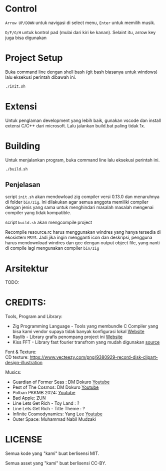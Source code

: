 # Control

`Arrow UP/DOWN` untuk navigasi di select menu, `Enter` untuk memilih musik.

`D/F/G/H` untuk kontrol pad (mulai dari kiri ke kanan). Selaint itu, arrow key juga bisa digunakan

# Project Setup

Buka command line dengan shell bash (git bash biasanya untuk windows) lalu eksekusi perintah dibawah ini.

```sh
./init.sh
```

# Extensi

Untuk penglaman development yang lebih baik, gunakan vscode dan install extensi C/C++ dari microsoft. Lalu jalankan build.bat paling tidak 1x.

# Building

Untuk menjalankan program, buka command line lalu eksekusi perintah ini.

```sh
./build.sh
```

## Penjelasan

script `init.sh` akan mendowload zig compiler versi 0.13.0 dan menaruhnya di folder `bin/zig`. Ini dilakukan agar semua anggota memiliki compiler dengan jenis yang sama untuk menghindari masalah masalah mengenai compiler yang tidak kompatible.

script `build.sh` akan mengcompile project

Recompile resource.rc harus menggunakan windres yang hanya tersedia di ekosistem `MSYS`. Jadi jika ingin mengganti icon dan deskripsi, pengguna harus mendownload windres dan gcc dengan output object file, yang nanti di compile lagi mengunakan compiler `bin/zig`

# Arsitektur

TODO:

# CREDITS:

Tools, Program and Library:  
- Zig Programming Language - Tools yang membundle C Compiler yang bisa kami vendor supaya tidak banyak konfigurasi lokal [Website](https://ziglang.org/)
- Raylib - Library grafis penompang project ini [Website](https://www.raylib.com/)
- Kiss FFT - Library fast fourier transfrom yang mudah digunakan [source](https://github.com/mborgerding/kissfft)

Font & Texture:  
CD texture: https://www.vecteezy.com/png/9380929-record-disk-clipart-design-illustration   

Musics: 
- Guardian of Former Seas : DM Dokuro [Youtube](https://youtu.be/hPEQLU-aD3I?si=9heevkGvYLgjFbVB)
- Pest of The Cosmos: DM Dokuro [Youtube](https://youtu.be/KJHNdl3R8GM?si=9-p5swVbVlLLFAuX)
- Polban PKKMB 2024: [Youtube](https://youtu.be/WRBgfxkUZPE?si=PesefKsDdmmXgz6l)
- Bad Apple: ZUN
- Line Lets Get Rich - Toy Land : ?
- Line Lets Get Rich - Title Theme : ?
- Infinite Cosmodynamics: Yang Lee [Youtube](https://youtu.be/tSOCwLjv3WQ?si=E2CxA5cTtO2vGeuS) 
- Outer Space: Muhammad Nabil Mudzaki
  
# LICENSE
Semua kode yang "kami" buat berlisensi MIT.

Semua asset yang "kami" buat berlisensi CC-BY.